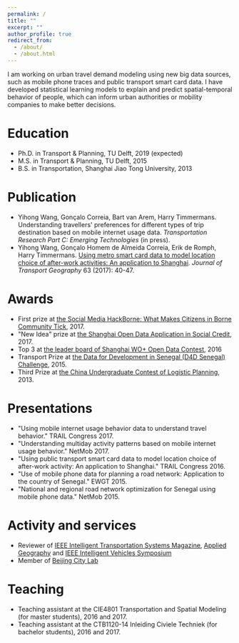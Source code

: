 ```yaml
---
permalink: /
title: ""
excerpt: ""
author_profile: true
redirect_from: 
  - /about/
  - /about.html
---
```


I am working on urban travel demand modeling using new big data sources, such as mobile phone traces and public transport smart card data. I have developed statistical learning models to explain and predict spatial-temporal behavior of people, which can inform urban authorities or mobility companies to make better decisions.

Education
======
* Ph.D. in Transport & Planning, TU Delft, 2019 (expected)
* M.S. in Transport & Planning, TU Delft, 2015
* B.S. in Transportation, Shanghai Jiao Tong University, 2013

Publication
======
* Yihong Wang, Gonçalo Correia, Bart van Arem, Harry Timmermans. Understanding travellers' preferences for different types of trip destination based on mobile internet usage data. <i>Transportation Research Part C: Emerging Technologies</i> (in press).
* Yihong Wang, Gonçalo Homem de Almeida Correia, Erik de Romph, Harry Timmermans. <a href="https://www.sciencedirect.com/science/article/pii/S0966692317300029">Using metro smart card data to model location choice of after-work activities: An application to Shanghai</a>. <i>Journal of Transport Geography</i> 63 (2017): 40-47.

Awards
======
* First prize at [the Social Media HackBorne: What Makes Citizens in Borne Community Tick](https://www.borneboeit.nl/56366/nieuws/chinese-cheese-eaters-winnen-hackathon?lipi=urn%3Ali%3Apage%3Ad_flagship3_profile_view_base_recent_activity_details_shares%3BFqNbXrEyTmGFHw95wk5Evg%3D%3D), 2017.
* "New Idea" prize at [the Shanghai Open Data Application in Social Credit](http://ptkj.shpt.gov.cn/html/xwdt/kjdt/963057831518.html), 2017.
* Top 3 at [the leader board of Shanghai WO+ Open Data Contest](https://www.kaggle.com/c/kkbox-music-recommendation-challenge), 2016
* Transport Prize at [the Data for Development in Senegal (D4D Senegal) Challenge](http://www.d4d.orange.com/en/presentation/endowment-and-panel/Folder/The-D4D-Challenge-is-a-great-success), 2015.
* Third Prize at [the China Undergraduate Contest of Logistic Planning](http://special.univs.cn/service/anjibei/tdfc/2013/0312/955749.shtml), 2013.

Presentations
======
* "Using mobile internet usage behavior data to understand travel behavior." TRAIL Congress 2017.
* "Understanding multiday activity patterns based on mobile internet usage behavior." NetMob 2017.
* "Using public transport smart card data to model location choice of after-work activity: An application to Shanghai." TRAIL Congress 2016.
* "Use of mobile phone data for planning a road network: Application to the country of Senegal." EWGT 2015.
* "National and regional road network optimization for Senegal using mobile phone data." NetMob 2015.

Activity and services
======
* Reviewer of <a href="http://ieeexplore.ieee.org/xpl/RecentIssue.jsp?punumber=5117645">IEEE Intelligent Transportation Systems Magazine</a>, <a href="https://www.journals.elsevier.com/applied-geography">Applied Geography</a> and <a href="http://www.2018iv.org/">IEEE Intelligent Vehicles Symposium</a>
* Member of <a href="https://www.beijingcitylab.com/">Beijing City Lab</a>

Teaching
======
* Teaching assistant at the CIE4801 Transportation and Spatial Modeling (for master students), 2016 and 2017.
* Teaching assistant at the CTB1120-14 Inleiding Civiele Techniek (for bachelor students), 2016 and 2017.